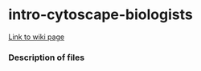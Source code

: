# intro-cytoscape-biologists
[Link to wiki page](https://github.com/gladstone-institutes/Bioinformatics-Workshops/wiki/Introduction-to-Cytoscape-and-Network-Biology-for-Biologists)

### Description of files
